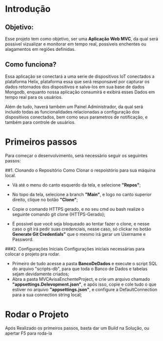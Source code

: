 # Introdução

## Objetivo: 
Esse projeto tem como objetivo, ser uma **Aplicação Web MVC**, da qual será possivel vizualizar e monitorar em tempo real,
possiveis enchentes ou alagamentos em regiões definidas. 


## Como funciona?
Essa aplicação se conectará a uma serie de dispositivos IoT conectados a plataforma Helix, plataforma essa que será responsavel 
por capturar os dados retornados dos dispositivos e salva-los em sua base de dados Mongodb, enquanto nossa aplicação consumirá 
e exibirá esses Dados em tempo real para os usuários.

Além de tudo, haverá também um Painel Administrador, da qual será incluido todas as funcionalidades relacionadas a configuração
dos dispositivos conectados, bem como seus parametros de notificação, e também para controle de usuários.

# Primeiros passos
Para começar o desenvolvimento, será necessário seguir os seguintes passos:

##1.	Clonando o Repositório
Como Clonar o respoistório para sua máquina local.

- Vá até o menu do canto esquerdo da tela, e selecione **"Repos"**;

- No topo da tela, selecione a branch **"Main"**, e logo no canto superior direito, clique no botão **"Clone"**;

- Copie o comando HTTPS gerado, e no seu cmd ou bash realize o seguinte comando git clone {HTTPS-Gerado};

- É possivel que você seja bloqueado ao tentar fazer o clone, e nesse caso o git irá pedir suas credenciais, 
nesse caso, só clickar no botão **Generate Git Credentials"** que o mesmo irá gerar um Username e Password.



###2.	Configurações Iniciais
Configurações iniciais necessárias para colocar o projeto pra rodar.

- Primeiro de tudo acesse a pasta **BancoDeDados** e execute o script SQL do arquivo "scripts-db", para que toda o Banco de Dados
e tabelas sejam devidamente criados;
- Abra a pasta MVCAvisaEnchenteProject, e crie um arquivo chamado **"appsettings.Delevopment.json"**, e após isso, copie e cole 
tudo o que estiver no arquivo **"appsettings.json"**, e configure a DefaultConnection para a sua connection string local;  

# Rodar o Projeto

Após Realizado os primeiros passos, basta dar um Build na Solução, ou apertar F5 para roda-la
